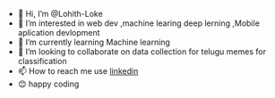 - 👋 Hi, I’m @Lohith-Loke 
- 👀 I’m interested in web dev ,machine learing deep lerning ,Mobile aplication devlopment 
- 🌱 I’m currently learning Machine learning 
- 💞️ I’m looking to collaborate on data collection for telugu memes for classification 
- 📫 How to reach me use [linkedin](https://www.linkedin.com/in/lohith-n-9ba565221/) 
- 😊 happy coding 
<!---
Lohith-profile/Lohith-profile is a ✨ special ✨ repository because its `README.md` (this file) appears on your GitHub profile.
You can click the Preview link to take a look at your changes.
--->

